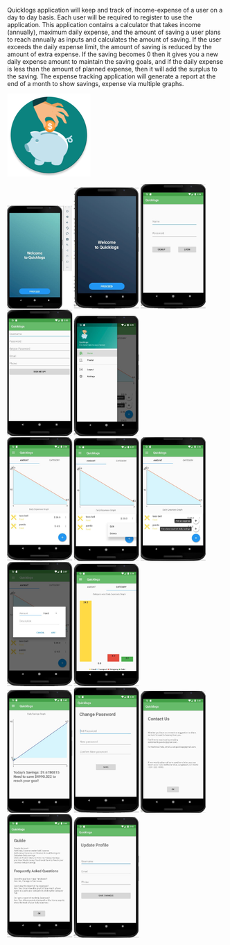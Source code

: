Quicklogs application will keep and track of income-expense of a user on a day to day basis. Each user will be required to register to use the application. This application contains a calculator that takes income (annually), maximum daily expense, and the amount of saving a user plans to reach annually as inputs and calculates the amount of saving. If the user exceeds the daily expense limit, the amount of saving is reduced by the amount of extra expense. If the saving becomes 0 then it gives you a new daily expense amount to maintain the saving goals, and if the daily expense is less than the amount of planned expense, then it will add the surplus to the saving. The expense tracking application will generate a report at the end of a month to show savings, expense via multiple graphs.

![Quicklogs logo](images/logo.png) 

<p >
  <img src="images/Splash1.jpg" width="150" >
  <img src="images/Splash2.jpg" width="150" >
  <img src="images/Login.jpg" width="150" >
  <img src="images/Signup.jpg" width="150" >
  <img src="images/Menu.jpg" width="150" ><br>
  <img src="images/Home1.jpg" width="150" >
  <img src="images/Home2.jpg" width="150" >
  <img src="images/Home3.jpg" width="150" >
  <img src="images/Addamount.jpg" width="150" >
  <img src="images/expensegraph.jpg" width="150" ><br>
  <img src="images/Savingsgraph.jpg" width="150" >
  <img src="images/Changepassword.jpg" width="150" >
  <img src="images/Contactus.jpg" width="150" >
  <img src="images/Guide.jpg" width="150" >
  <img src="images/Updateprofile.jpg" width="150" >
  
</p>
